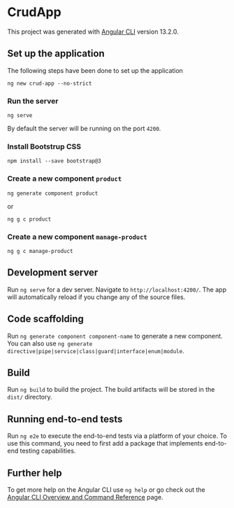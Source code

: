 # CrudApp

This project was generated with [Angular CLI](https://github.com/angular/angular-cli) version 13.2.0.

## Set up the application
The following steps have been done to set up the application


```
ng new crud-app --no-strict
```

### Run the server
```
ng serve
```
By default the server will be running on the port `4200`.

### Install Bootstrup CSS
```
npm install --save bootstrap@3
```
### Create a new component `product`
```
ng generate component product
```
or
```
ng g c product
```

### Create a new component `manage-product`
```
ng g c manage-product
```


## Development server

Run `ng serve` for a dev server. Navigate to `http://localhost:4200/`. The app will automatically reload if you change any of the source files.

## Code scaffolding

Run `ng generate component component-name` to generate a new component. You can also use `ng generate directive|pipe|service|class|guard|interface|enum|module`.

## Build

Run `ng build` to build the project. The build artifacts will be stored in the `dist/` directory.

## Running end-to-end tests

Run `ng e2e` to execute the end-to-end tests via a platform of your choice. To use this command, you need to first add a package that implements end-to-end testing capabilities.

## Further help

To get more help on the Angular CLI use `ng help` or go check out the [Angular CLI Overview and Command Reference](https://angular.io/cli) page.
